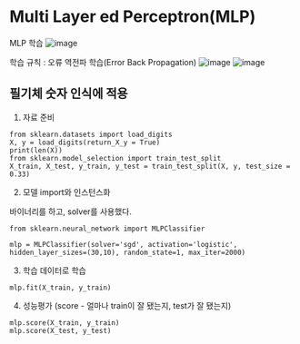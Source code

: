 # Multi Layer ed Perceptron(MLP)
MLP 학습
![image](https://user-images.githubusercontent.com/69943167/125712332-e7544075-9549-47d1-a782-382ad4fee442.png)

학습 규칙 : 오류 역전파 학습(Error Back Propagation)
![image](https://user-images.githubusercontent.com/69943167/125712370-a5702240-5113-4958-956d-1eee51ca02b4.png)
![image](https://user-images.githubusercontent.com/69943167/125712387-2ba438cf-b1d3-4055-98fd-c8ca4201ec6b.png)

## 필기체 숫자 인식에 적용
1. 자료 준비
```
from sklearn.datasets import load_digits
X, y = load_digits(return_X_y = True)
print(len(X))
from sklearn.model_selection import train_test_split
X_train, X_test, y_train, y_test = train_test_split(X, y, test_size = 0.33)
```

2. 모델 import와 인스턴스화

  바이너리를 하고, solver를 사용했다.
```
from sklearn.neural_network import MLPClassifier

mlp = MLPClassifier(solver='sgd', activation='logistic', hidden_layer_sizes=(30,10), random_state=1, max_iter=2000)
```

3. 학습 데이터로 학습
```
mlp.fit(X_train, y_train)
```

4. 성능평가 (score - 얼마나 train이 잘 됐는지, test가 잘 됐는지)
```
mlp.score(X_train, y_train)
mlp.score(X_test, y_test)
```
